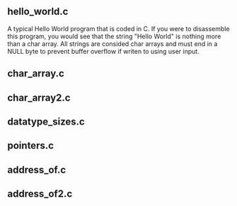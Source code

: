 ## hello_world.c
A typical Hello World program that is coded in C.  If you were to disassemble this program, you would see that the string "Hello World" is nothing more than a char array.  All strings are consided char arrays and must end in a NULL byte to prevent buffer overflow if writen to using user input.

## char_array.c

## char_array2.c

## datatype_sizes.c

## pointers.c

## address_of.c

## address_of2.c
